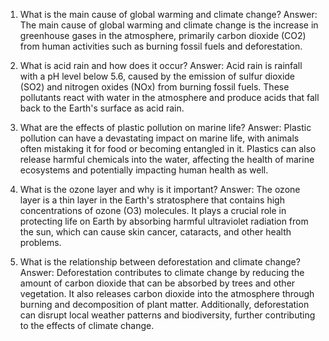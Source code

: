 1) What is the main cause of global warming and climate change?
Answer: The main cause of global warming and climate change is the increase in greenhouse gases in the atmosphere, primarily carbon dioxide (CO2) from human activities such as burning fossil fuels and deforestation.

2) What is acid rain and how does it occur?
Answer: Acid rain is rainfall with a pH level below 5.6, caused by the emission of sulfur dioxide (SO2) and nitrogen oxides (NOx) from burning fossil fuels. These pollutants react with water in the atmosphere and produce acids that fall back to the Earth's surface as acid rain.

3) What are the effects of plastic pollution on marine life?
Answer: Plastic pollution can have a devastating impact on marine life, with animals often mistaking it for food or becoming entangled in it. Plastics can also release harmful chemicals into the water, affecting the health of marine ecosystems and potentially impacting human health as well.

4) What is the ozone layer and why is it important?
Answer: The ozone layer is a thin layer in the Earth's stratosphere that contains high concentrations of ozone (O3) molecules. It plays a crucial role in protecting life on Earth by absorbing harmful ultraviolet radiation from the sun, which can cause skin cancer, cataracts, and other health problems.

5) What is the relationship between deforestation and climate change?
Answer: Deforestation contributes to climate change by reducing the amount of carbon dioxide that can be absorbed by trees and other vegetation. It also releases carbon dioxide into the atmosphere through burning and decomposition of plant matter. Additionally, deforestation can disrupt local weather patterns and biodiversity, further contributing to the effects of climate change.